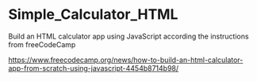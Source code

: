 # Simple_Calculator_HTML
Build an HTML calculator app using JavaScript according the instructions from freeCodeCamp

https://www.freecodecamp.org/news/how-to-build-an-html-calculator-app-from-scratch-using-javascript-4454b8714b98/
